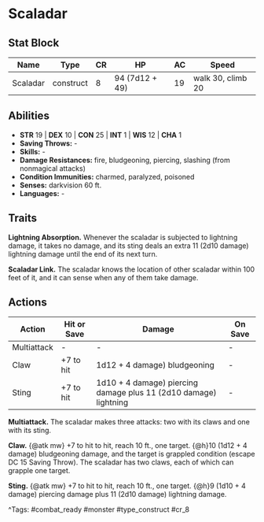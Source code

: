# Scaladar

## Stat Block

| Name | Type | CR | HP | AC | Speed |
|------|------|----|----|----|-------|
| Scaladar | construct | 8 | 94 (7d12 + 49) | 19 | walk 30, climb 20 |

## Abilities

- **STR** 19 | **DEX** 10 | **CON** 25 | **INT** 1 | **WIS** 12 | **CHA** 1
- **Saving Throws:** -  
- **Skills:** -  
- **Damage Resistances:** fire, bludgeoning, piercing, slashing (from nonmagical attacks)  
- **Condition Immunities:** charmed, paralyzed, poisoned  
- **Senses:** darkvision 60 ft.  
- **Languages:** -

## Traits

**Lightning Absorption.** Whenever the scaladar is subjected to lightning damage, it takes no damage, and its sting deals an extra 11 (2d10 damage) lightning damage until the end of its next turn.

**Scaladar Link.** The scaladar knows the location of other scaladar within 100 feet of it, and it can sense when any of them take damage.


## Actions

| Action | Hit or Save | Damage | On Save |
|--------|--------------|--------|----------|
| Multiattack | - | - | - |
| Claw | +7 to hit | 1d12 + 4 damage) bludgeoning | - |
| Sting | +7 to hit | 1d10 + 4 damage) piercing damage plus 11 (2d10 damage) lightning | - |

**Multiattack.** The scaladar makes three attacks: two with its claws and one with its sting.

**Claw.** {@atk mw} +7 to hit to hit, reach 10 ft., one target. {@h}10 (1d12 + 4 damage) bludgeoning damage, and the target is grappled condition (escape DC 15 Saving Throw). The scaladar has two claws, each of which can grapple one target.

**Sting.** {@atk mw} +7 to hit to hit, reach 10 ft., one target. {@h}9 (1d10 + 4 damage) piercing damage plus 11 (2d10 damage) lightning damage.


^Tags: #combat_ready #monster #type_construct #cr_8